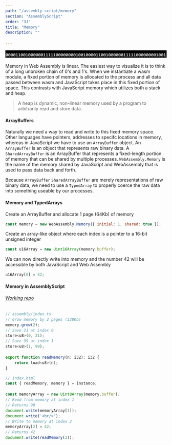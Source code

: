 ```yaml
---
path: "/assembly-script/memory"
section: "AssemblyScript"
order: "3J"
title: "Memory"
description: ""

---
```

![memory as ones and zeros](./images/memory.png)

Memory in Web Assembly is linear. The easiest way to visualize it is to think of a long unbroken chain of 0's and 1's. When we instantiate a wasm module, a fixed portion of memory is allocated to the process and all data passed between wasm and JavaScript takes place in this fixed portion of space. This contrasts with JavaScript memory which utilizes both a stack and heap.

> A heap is dynamic, non-linear memory used by a program to arbitrarily read and store data.

#### ArrayBuffers

Naturally we need a way to read and write to this fixed memory space. Other languages have pointers, addresses to specifc locations in memory, whereas in JavaScript we have to use an `ArrayBuffer` object. An `ArrayBuffer` is an object that represents raw binary data. A `SharedArrayBuffer` is an ArrayBuffer that represents a fixed-length portion of memory that can be shared by multiple processes. `WebAssembly.Memory` is the name of the memory shared by JavaScript and WebAssembly that is used to pass data back and forth.

Because `ArrayBuffer` `SharedArrayBuffer` are merely representations of raw binary data, we need to use a `TypedArray` to properly coerce the raw data into something useable by our processes.

#### Memory and TypedArrays

Create an ArrayBuffer and allocate 1 page (64Kb) of memory
```js
const memory = new WebAssembly.Memory({ initial: 1, shared: true });
```

Create an array-like object where each index is a pointer to a 16-bit unsigned integer
```js
const u16Array = new Uint16Array(memory.buffer);
```

We can now directly write into memory and the number 42 will be accessible by both JavaScript and Web Assembly
```js
u16Array[0] = 42;
```

#### Memory in AssemblyScript
###### [Working repo](https://github.com/young/intro-to-web-assembly/tree/main/lessons/assembly-script/exercises/6/iwasm)

```js
// assembly/index.ts
// Grow memory by 2 pages (128Kb)
memory.grow(2);
// Save 21 at index 0
store<u8>(0, 21);
// Save 99 at index 1
store<u8>(1, 99);

export function readMemory(n: i32): i32 {
    return load<u8>(n);
}
```


```js
// index.html
const { readMemory, memory } = instance;

const memoryArray = new Uint8Array(memory.buffer);
// Read from memory at index 1
// Returns 99
document.write(memoryArray[1]);
document.write('<br/>');
// Write to memory at index 2
memoryArray[2] = 42;
// Returns 42
document.write(readMemory(2));
```
